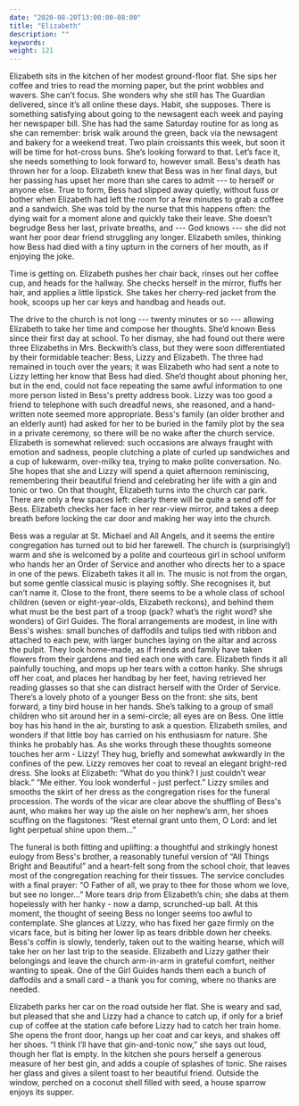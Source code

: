```yaml
---
date: "2020-08-20T13:00:00-08:00"
title: "Elizabeth"
description: ""
keywords:
weight: 121
---
```


Elizabeth sits in the kitchen of her modest ground-floor flat. She sips her coffee and tries to read
the morning paper, but the print wobbles and wavers. She can’t focus. She wonders why she still has
The Guardian delivered, since it’s all online these days. Habit, she supposes. There is something
satisfying about going to the newsagent each week and paying her newspaper bill. She has had the
same Saturday routine for as long as she can remember: brisk walk around the green, back via the
newsagent and bakery for a weekend treat. Two plain croissants this week, but soon it will be time
for hot-cross buns. She’s looking forward to that. Let’s face it, she needs something to look
forward to, however small.  Bess's death has thrown her for a loop. Elizabeth knew that Bess was in
her final days, but her passing has upset her more than she cares to admit --- to herself or anyone
else. True to form, Bess had slipped away quietly, without fuss or bother when Elizabeth had left
the room for a few minutes to grab a coffee and a sandwich. She was told by the nurse that this
happens often: the dying wait for a moment alone and quickly take their leave. She doesn’t begrudge
Bess her last, private breaths, and --- God knows --- she did not want her poor dear friend struggling
any longer. Elizabeth smiles, thinking how Bess had died with a tiny upturn in the corners of her
mouth, as if enjoying the joke.

Time is getting on. Elizabeth pushes her chair back, rinses out her coffee cup, and heads for the
hallway. She checks herself in the mirror, fluffs her hair, and applies a little lipstick. She takes
her cherry-red jacket from the hook, scoops up her car keys and handbag and heads out.

The drive to the church is not long --- twenty minutes or so --- allowing Elizabeth to take her time
and compose her thoughts. She’d known Bess since their first day at school. To her dismay, she had
found out there were three Elizabeths in Mrs. Beckwith’s class, but they were soon differentiated by
their formidable teacher: Bess, Lizzy and Elizabeth. The three had remained in touch over the years;
it was Elizabeth who had sent a note to Lizzy letting her know that Bess had died. She’d thought
about phoning her, but in the end, could not face repeating the same awful information to one more
person listed in Bess's pretty address book. Lizzy was too good a friend to telephone with such
dreadful news, she reasoned, and a hand-written note seemed more appropriate. Bess's family (an
older brother and an elderly aunt) had asked for her to be buried in the family plot by the sea in a
private ceremony, so there will be no wake after the church service. Elizabeth is somewhat relieved:
such occasions are always fraught with emotion and sadness, people clutching a plate of curled up
sandwiches and a cup of lukewarm, over-milky tea, trying to make polite conversation. No. She hopes
that she and Lizzy will spend a quiet afternoon reminiscing, remembering their beautiful friend and
celebrating her life with a gin and tonic or two. On that thought, Elizabeth turns into the church
car park. There are only a few spaces left: clearly there will be quite a send off for
Bess. Elizabeth checks her face in her rear-view mirror, and takes a deep breath before locking the
car door and making her way into the church.

Bess was a regular at St. Michael and All Angels, and it seems the entire congregation has turned
out to bid her farewell. The church is (surprisingly!) warm and she is welcomed by a polite and
courteous girl in school uniform who hands her an Order of Service and another who directs her to a
space in one of the pews. Elizabeth takes it all in. The music is not from the organ, but some
gentle classical music is playing softly. She recognises it, but can’t name it. Close to the front,
there seems to be a whole class of school children (seven or eight-year-olds, Elizabeth reckons),
and behind them what must be the best part of a troop (pack? what’s the right word? she wonders) of
Girl Guides. The floral arrangements are modest, in line with Bess's wishes: small bunches of
daffodils and tulips tied with ribbon and attached to each pew, with larger bunches laying on the
altar and across the pulpit. They look home-made, as if friends and family have taken flowers from
their gardens and tied each one with care. Elizabeth finds it all painfully touching, and mops up
her tears with a cotton hanky. She shrugs off her coat, and places her handbag by her feet, having
retrieved her reading glasses so that she can distract herself with the Order of Service. There’s a
lovely photo of a younger Bess on the front: she sits, bent forward, a tiny bird house in her
hands. She’s talking to a group of small children who sit around her in a semi-circle; all eyes are
on Bess. One little boy has his hand in the air, bursting to ask a question. Elizabeth smiles, and
wonders if that little boy has carried on his enthusiasm for nature. She thinks he probably has. As
she works through these thoughts someone touches her arm - Lizzy! They hug, briefly and somewhat
awkwardly in the confines of the pew. Lizzy removes her coat to reveal an elegant bright-red
dress. She looks at Elizabeth: “What do you think? I just couldn’t wear black.” “Me either. You look
wonderful - just perfect.” Lizzy smiles and smooths the skirt of her dress as the congregation rises
for the funeral procession. The words of the vicar are clear above the shuffling of Bess's aunt, who
makes her way up the aisle on her nephew’s arm, her shoes scuffing on the flagstones: “Rest eternal
grant unto them, O Lord: and let light perpetual shine upon them…”

The funeral is both fitting and uplifting: a thoughtful and strikingly honest eulogy from Bess's
brother, a reasonably tuneful version of “All Things Bright and Beautiful” and a heart-felt song
from the school choir, that leaves most of the congregation reaching for their tissues. The service
concludes with a final prayer: “O Father of all, we pray to thee for those whom we love, but see no
longer…” More tears drip from Elizabeth’s chin; she dabs at them hopelessly with her hanky - now a
damp, scrunched-up ball. At this moment, the thought of seeing Bess no longer seems too awful to
contemplate. She glances at Lizzy, who has fixed her gaze firmly on the vicars face, but is biting
her lower lip as tears dribble down her cheeks. Bess's coffin is slowly, tenderly, taken out to the
waiting hearse, which will take her on her last trip to the seaside. Elizabeth and Lizzy gather
their belongings and leave the church arm-in-arm in grateful comfort, neither wanting to speak. One
of the Girl Guides hands them each a bunch of daffodils and a small card - a thank you for coming,
where no thanks are needed.

Elizabeth parks her car on the road outside her flat. She is weary and sad, but pleased that she and
Lizzy had a chance to catch up, if only for a brief cup of coffee at the station cafe before Lizzy
had to catch her train home. She opens the front door, hangs up her coat and car keys, and shakes
off her shoes. “I think I’ll have that gin-and-tonic now,” she says out loud, though her flat is
empty. In the kitchen she pours herself a generous measure of her best gin, and adds a couple of
splashes of tonic. She raises her glass and gives a silent toast to her beautiful friend. Outside
the window, perched on a coconut shell filled with seed, a house sparrow enjoys its supper.
